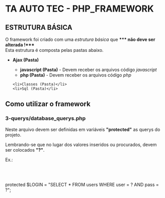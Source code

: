 # TA AUTO TEC - PHP_FRAMEWORK

## ESTRUTURA BÁSICA

<P>
    O framework foi criado com uma <em>estrutura básica</em> que <strong>*** não deve ser alterada !***</strong><br>
    Esta estrutura é composta pelas pastas abaixo.
</P>

<ul>
    <li><strong>Ajax (Pasta)</strong></li>
        <ul>
            <li><strong>javascript (Pasta)</strong> - Devem receber os arquivos código <em>javascript</em></li>
            <li><strong>php (Pasta)</strong></strong> - Devem receber os arquivos código <em>php</em></li>
        </ul>
    
    <li>Classes (Pasta)</li>
    <li>Sql (Pasta)</li>
</ul>

## Como utilizar o framework

### 3-querys/database_querys.php

<p>Neste arquivo devem ser definidas em variáveis <strong>"protected"</strong> as querys do projeto.</p>
<p>Lembrando-se que no lugar dos valores inseridos ou procurados, devem ser colocados <strong>"?"</strong>.</p>
<p>Ex.:</p>
<br><br>
<p>protected $LOGIN = "SELECT * FROM users WHERE user = ? AND pass = ?";</p>

